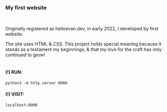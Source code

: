 ### My first website
<br />

Originally registered as helloevan.dev, in early 2022, I developed by first website. <br />

The site uses HTML & CSS. This project holds special meaning because it stands as a testament my beginnings, & that my love for the craft has only continued to grow! <br /><br />

#### (!) RUN:
```python3 -m http.server 8000```<br/>
#### (!) VISIT: 
```localhost:8000```
